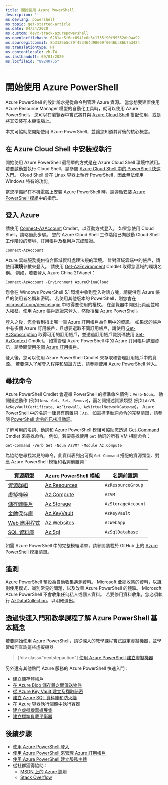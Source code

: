 ```yaml
---
title: 開始使用 Azure PowerShell
description: ''
ms.devlang: powershell
ms.topic: get-started-article
ms.date: 04/24/2020
ms.custom: devx-track-azurepowershell
ms.openlocfilehash: 6281ac5f6ec8941e0d5c1755f90f99552db9aa92
ms.sourcegitcommit: 8b3126b5c79f453464d90669f0046ba86b7a3424
ms.translationtype: HT
ms.contentlocale: zh-TW
ms.lasthandoff: 09/01/2020
ms.locfileid: "89240755"
---
```

# <a name="get-started-with-azure-powershell"></a>開始使用 Azure PowerShell

Azure PowerShell 的設計訴求是從命令列管理 Azure 資源。
當您想要建置使用 Azure Resource Manager 模型的自動化工具時，就可以使用 Azure PowerShell。 您可以在瀏覽器中嘗試將其與 [Azure Cloud Shell](/azure/cloud-shell/overview) 搭配使用，或是將其安裝在本機電腦上。

本文可協助您開始使用 Azure PowerShell，並讓您知道其背後的核心概念。

## <a name="install-or-run-in-azure-cloud-shell"></a>在 Azure Cloud Shell 中安裝或執行

開始使用 Azure PowerShell 最簡單的方式是在 Azure Cloud Shell 環境中試用。 若要啟動並執行 Cloud Shell，請參閱 [Azure Cloud Shell 中的 PowerShell 快速入門](/azure/cloud-shell/quickstart-powershell)。 Cloud Shell 會在 Linux 容器上執行 PowerShell，因此無法使用 Windows 特有的功能。

當您準備好在本機電腦上安裝 Azure PowerShell 時，請遵循[安裝 Azure PowerShell 模組](install-az-ps.md)中的指示。

## <a name="sign-in-to-azure"></a>登入 Azure

請使用 [Connect-AzAccount](/powershell/module/az.accounts/connect-azaccount) Cmdlet，以互動方式登入。 如果您使用 Cloud Shell，請略過此步驟。 您的 Azure Cloud Shell 工作階段已向啟動 Cloud Shell 工作階段的環境、訂用帳戶及租用戶完成驗證。

```azurepowershell-interactive
Connect-AzAccount
```

Azure 雲端服務提供符合區域資料處理法規的環境。 針對區域雲端中的帳戶，請使用**環境**參數來登入。 請使用 [Get-AzEnvironment](/powershell/module/Az.Accounts/Get-AzEnvironment) Cmdlet 取得您區域的環境名稱。
例如，若要登入 Azure China 21Vianet：

```azurepowershell-interactive
Connect-AzAccount -Environment AzureChinaCloud
```

您會在 Windows PowerShell 5.1 環境中收到登入對話方塊，請提供您 Azure 帳戶的使用者名稱和密碼。 若使用其他版本的 PowerShell，則您會在 [microsoft.com/devicelogin](https://microsoft.com/devicelogin) 中取得要使用的權杖。 在瀏覽器中開啟此頁面並輸入權杖，使用 Azure 帳戶認證來登入，然後授權 Azure PowerShell。

登入之後，您會看到指出哪一個 Azure 訂用帳戶為作用中的資訊。 如果您的帳戶中有多個 Azure 訂用帳戶，且想要選取不同訂用帳戶，請使用 [Get-AzSubscription](/powershell/module/az.accounts/get-azsubscription) 取得可用的訂用帳戶，並透過訂用帳戶識別碼使用 [Set-AzContext](/powershell/module/az.accounts/set-azcontext) Cmdlet。 如需管理 Azure PowerShell 中的 Azure 訂用帳戶詳細資訊，請參閱[使用多個 Azure 訂用帳戶](manage-subscriptions-azureps.md)。

登入後，您可以使用 Azure PowerShell Cmdlet 來存取和管理訂用帳戶中的資源。 若要深入了解登入程序和驗證方法，請參閱[使用 Azure PowerShell 登入](authenticate-azureps.md)。

## <a name="find-commands"></a>尋找命令

Azure PowerShell Cmdlet 會遵循 PowerShell 的標準命名慣例：`Verb-Noun`。 動詞描述動作 (例如 `New`、`Get`、`Set`、`Remove`)，而名詞描述資源類型 (例如 `AzVM`、`AzKeyVaultCertificate`、`AzFirewall`、`AzVirtualNetworkGateway`)。 Azure PowerShell 中的名詞一律具有前置詞：`Az`。 如需標準動詞命令的完整清單，請參閱 [PowerShell 命令的已核准動詞](/powershell/scripting/developer/cmdlet/approved-verbs-for-windows-powershell-commands)。

了解可用的名詞、動詞和 Azure PowerShell 模組可協助您透過 [Get-Command](/powershell/module/microsoft.powershell.core/get-command) Cmdlet 來尋找命令。 例如，若要尋找使用 `Get` 動詞的所有 VM 相關命令：

```powershell-interactive
Get-Command -Verb Get -Noun AzVM* -Module Az.Compute
```

為協助您尋找常見的命令，此資料表列出可與 `Get-Command` 搭配的資源類型、對應 Azure PowerShell 模組和名詞前置詞：

|                              資源類型                              |                   Azure PowerShell 模組                    |    名詞前置詞     |
| ----------------------------------------------------------------------- | ------------------------------------------------------------ | ------------------ |
| [資源群組](/azure/azure-resource-manager/resource-group-overview) | [Az.Resources](/powershell/module/az.resources#resources)    | `AzResourceGroup`  |
| [虛擬機器](/azure/virtual-machines)                             | [Az.Compute](/powershell/module/az.compute#virtual_machines) | `AzVM`             |
| [儲存體帳戶](/azure/storage/common/storage-introduction)          | [Az.Storage](/powershell/module/az.storage/)                 | `AzStorageAccount` |
| [金鑰保存庫](/azure/key-vault/key-vault-whatis)                          | [Az.KeyVault](/powershell/module/az.keyvault)                | `AzKeyVault`       |
| [Web 應用程式](/azure/app-service)                                  | [Az.Websites](/powershell/module/az.websites)                | `AzWebApp`         |
| [SQL 資料庫](/azure/sql-database)                                    | [Az.Sql](/powershell/module/az.sql)                          | `AzSqlDatabase`    |

如需 Azure PowerShell 中的完整模組清單，請參閱裝載於 GitHub 上的 [Azure PowerShell 模組清單](https://github.com/Azure/azure-powershell/blob/master/documentation/azure-powershell-modules.md)。

## <a name="telemetry"></a>遙測

Azure PowerShell 預設為自動收集遙測資料。 Microsoft 彙總收集的資料，以識別使用模式、識別常見的問題，以及改善 Azure PowerShell 的體驗。 Microsoft Azure PowerShell 不會收集任何私人或個人資料。 若要停用資料收集，您必須執行 [AzDataCollection](/powershell/module/az.accounts/disable-azdatacollection)，以明確退出。

## <a name="learn-azure-powershell-basics-with-quickstarts-and-tutorials"></a>透過快速入門和教學課程了解 Azure PowerShell 基本概念

若要開始使用 Azure PowerShell，請從深入的教學課程嘗試設定虛擬機器，並學習如何查詢這些虛擬機器。

> [!div class="nextstepaction"]
> [使用 Azure PowerShell 建立虛擬機器](azureps-vm-tutorial.yml)

另外還有其他熱門 Azure 服務的 Azure PowerShell 快速入門：

* [建立儲存體帳戶](/azure/storage/common/storage-quickstart-create-account?tabs=azure-powershell)
* [ 在 Azure Blob 儲存體之間傳送物件](/azure/storage/blobs/storage-quickstart-blobs-powershell)
* [從 Azure Key Vault 建立及擷取祕密](/azure/key-vault/quick-create-powershell)
* [建立 Azure SQL 資料庫和防火牆](/azure/sql-database/scripts/sql-database-create-and-configure-database-powershell)
* [在 Azure 容器執行個體中執行容器](/azure/container-instances/container-instances-quickstart-powershell)
* [建立虛擬機器擴展集](/azure/virtual-machine-scale-sets/quick-create-powershell)
* [建立標準負載平衡器](/azure/load-balancer/quickstart-create-standard-load-balancer-powershell)

## <a name="next-steps"></a>後續步驟

* [使用 Azure PowerShell 登入](authenticate-azureps.md)
* [使用 Azure PowerShell 來管理 Azure 訂用帳戶](manage-subscriptions-azureps.md)
* [使用 Azure PowerShell 建立服務主體](create-azure-service-principal-azureps.md)
* 從社群獲得協助︰
  * [MSDN 上的 Azure 論壇](https://go.microsoft.com/fwlink/p/?LinkId=320212)
  * [Stack Overflow](https://go.microsoft.com/fwlink/?LinkId=320213)
